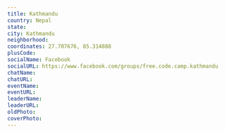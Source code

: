 ```yaml
---
title: Kathmandu
country: Nepal
state: 
city: Kathmandu
neighborhood: 
coordinates: 27.707676, 85.314888
plusCode:
socialName: Facebook
socialURL: https://www.facebook.com/groups/free.code.camp.kathmandu
chatName:
chatURL:
eventName:
eventURL:
leaderName:
leaderURL:
oldPhoto: 
coverPhoto:
---
```

